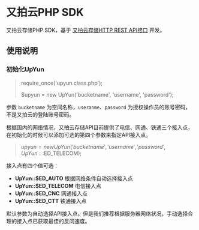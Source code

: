 # 又拍云PHP SDK

又拍云存储PHP SDK，基于 [又拍云存储HTTP REST API接口](http://wiki.upyun.com/index.php?title=HTTP_REST_API%E6%8E%A5%E5%8F%A3) 开发。

## 使用说明

### 初始化UpYun
> require_once('upyun.class.php');
>
> $upyun = new UpYun('bucketname', 'username', 'password');

参数 `bucketname` 为空间名称，`useranme`、`password` 为授权操作员的账号密码，不是又拍云的登陆账号密码。

根据国内的网络情况，又拍云存储API目前提供了电信、网通、铁通三个接入点，在初始化的时候可以添加可选的第四个参数来指定API接入点。
> $upyun = new UpYun('bucketname', 'username', 'password', UpYun::$ED_TELECOM);

接入点有四个值可选：

* **UpYun::$ED_AUTO** 根据网络条件自动选择接入点
* **UpYun::$ED_TELECOM** 电信接入点
* **UpYun::$ED_CNC** 网通接入点
* **UpYun::$ED_CTT** 铁通接入点

默认参数为自动选择API接入点。但是我们推荐根据服务器网络状况，手动选择合理的接入点已获取最佳的反问速度。